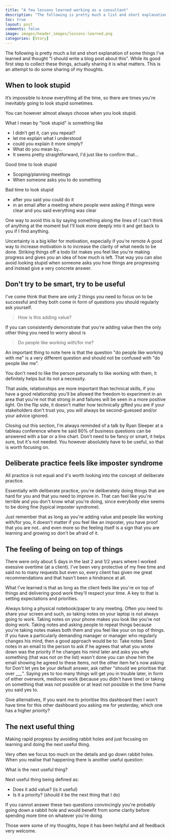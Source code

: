 ```yaml
---
title: "A few lessons learned working as a consultant"
description: "The following is pretty much a list and short explanation of some things I've learned and thought "I should write a blog post about this""
toc: true
layout: post
comments: false
image: images/header_images/lessons-learned.png
categories: [Story]
---
```


The following is pretty much a list and short explanation of some things I've learned and thought "I should write a blog post about this". While its good first step to collect these things, actually sharing it is what matters. This is an attempt to do some sharing of my thoughts.


## When to look stupid
It’s impossible to know everything all the time, so there are times you're inevitably going to look stupid sometimes.

You can however almost always choose when you look stupid.

What I mean by "look stupid" is something like
- I didn’t get it, can you repeat?
- let me explain what I understood
- could you explain it more simply?
- What do you mean by...
- It seems pretty straightforward, I'd just like to confirm that...

Good time to look stupid
- Scoping/planning meetings
- When someone asks you to do something

Bad time to look stupid
- after you said you could do it
- in an email after a meeting where people were asking if things were clear and you said everything was clear

One way to avoid this is by saying something along the lines of I can't think of anything at the moment but I'll look more deeply into it and get back to you if I find anything.

Uncertainty is a big killer for motivation, especially if you're remote
A good way to increase motivation is to increase the clarity of what needs to be done. Striking things off a todo list makes you feel like you're making progress and gives you an idea of how much is left. That way you can also avoid looking stupid when someone asks you how things are progressing and instead give a very concrete answer.

## Don't try to be smart, try to be useful
I've come think that there are only 2 things you need to focus on to be successful and they both come in form of questions you should regularly ask yourself.

> How is this adding value?

If you can consistently demonstrate that you're adding value then the only other thing you need to worry about is

> Do people like working with/for me?

An important thing to note here is that the question "do people like working with me" is a very different question and should not be confused with "do people like me".

You don't need to like the person personally to like working with them, it definitely helps but its not a necessity.

That aside, relationships are more important than technical skills, if you have a good relationship you'll be allowed the freedom to experiment in an area that you're not that strong in and failures will be seen in a more positive light. On the flip side, it doesn't matter how technically gifted you are if your stakeholders don't trust you, you will always be second-guessed and/or your advice ignored.

Closing out this section, I'm always reminded of a talk by Ryan Sleeper at a tableau conference where he said 80% of business questions can be answered with a bar or a line chart. Don't need to be fancy or smart, it helps sure, but it's not needed. You however absolutely have to be useful, so that is worth focusing on.


## Deliberate practice feels like imposter syndrome
All practice is not equal and it's worth looking into the concept of deliberate practice.

Essentially with deliberate practice, you're deliberately doing things that are hard for you and that you need to improve in. That can feel like you're terrible and you don't know what you're doing, since everybody else seems to be doing fine (typical imposter syndrome).

Just remember that as long as you're adding value and people like working with/for you, it doesn't matter if you feel like an imposter, you have proof that you are not.. and even more so the feeling itself is a sign that you are learning and growing so don't be afraid of it.


## The feeling of being on top of things
There were only about 5 days in the last 2 and 1/2 years where I worked exessive overtime (at a client). I've been very protective of my free time and said no to many requests but even so, every client has given me great recommendations and that hasn't been a hindrance at all.

What I've learned is that as long as the client feels like you're on top of things and delivering good work they'll respect your time.
A key to that is setting expectations and priorities.

Always bring a physical notebook/paper to any meeting.
Often you need to share your screen and such, so taking notes on your laptop is not always going to work.
Taking notes on your phone makes you look like you're not doing work.
Taking notes and asking people to repeat things because you're taking notes makes both them and you feel like your on top of things.
If you have a particularly demanding manager or manager who regularly changes his mind, then a good approach would be to:
Take notes
Send notes in an email to the person to ask if he agrees that what you wrote down was the priority
If he changes his mind later and asks you why something (that was not on the list) wasn't done you can show him the email showing he agreed to these items, not the other item he's now asking for
Don't let yes be your default answer, ask rather "should we prioritise that over ___".  Saying yes to too many things will get you in trouble later, in form of either overwork, mediocre work (because you didn't have time) or taking on something that was not possible or at least not possible in the time frame you said yes to.

Give alternatives, If you want me to prioritise this dashboard then I won't have time for this other dashboard you asking me for yesterday, which one has a higher priority?


## The next useful thing
Making rapid progress by avoiding rabbit holes and just focusing on learning and doing the next useful thing.

Very often we focus too much on the details and go down rabbit holes.
When you realise that happening there is another useful question:

What is the next useful thing?

Next useful thing being defined as:
- Does it add value? (is it useful)
- Is it a priority? (should it be the next thing that I do)

If you cannot answer these two questions convincingly you're probably going down a rabbit hole and would benefit from some clarity before spending more time on whatever you're doing.

Those were some of my thoughts, hope it has been helpful and all feedback very welcome.